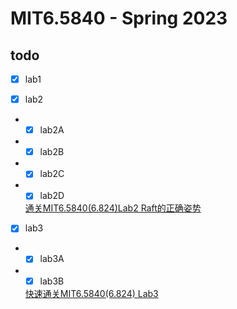 # MIT6.5840 - Spring 2023
## todo 
- [x] lab1 

- [x] lab2

- - [x] lab2A

- - [x] lab2B

- - [x] lab2C

- - [x] lab2D

  [通关MIT6.5840(6.824)Lab2 Raft的正确姿势](./docs/通关MIT6.5840(6.824)Lab2%20Raft的正确姿势.md)

- [x] lab3

- - [x] lab3A

- - [x] lab3B

  [快速通关MIT6.5840(6.824) Lab3](./docs/快速通关MIT6.5840(6.824)%20Lab3.md)

